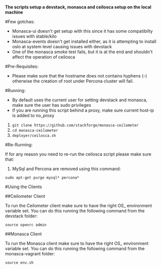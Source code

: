 **The scripts setup a devstack, monasca and ceilosca setup on the local machine**

#Few gotchas:

- Monasca-ui doesn't get setup with this since it has some compatibilty issues with stable/kilo
- Monasca-events doesn't get installed either, as it is attempting to install oslo at system level causing issues with devstack
- One of the monasca smoke test fails, but it is at the end and shouldn't affect the operation of ceilosca

#Pre-Requisites:

- Please make sure that the hostname does not contains hyphens (-) otherwise the creation of root under Percona cluster will fail.

#Running:

- By default uses the current user for setting devstack and monasca, make sure the user has sudo privileges
- If you are running this script behind a proxy, make sure current host-ip is added to no_proxy

1. `git clone https://github.com/stackforge/monasca-ceilometer`
2. `cd monasca-ceilometer`
3. `deployer/ceilosca.sh`

#Re-Running:

If for any reason you need to re-run the ceilosca script please make sure that:

1. MySql and Percona are removed using this command:

`sudo apt-get purge mysql* percona*`


#Using the Clients

##Ceilometer Client

To run the Ceilometer client make sure to have the right OS_ environment variable set.
You can do this running the following command from the devstack folder:

`source openrc admin`

##Monasca Client

To run the Monasca client make sure to have the right OS_ environment variable set.
You can do this running the following command from the monasca-vagrant folder:

`source env.sh`

